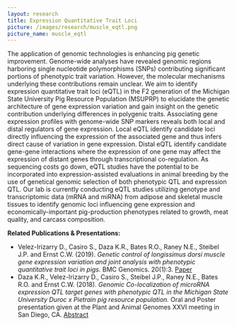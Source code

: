 ```yaml
---
layout: research
title: Expression Quantitative Trait Loci 
picture: /images/research/muscle_eqtl.png
picture_name: muscle_eqtl
---
```


The application of genomic technologies is enhancing pig genetic improvement. Genome-wide analyses have revealed genomic regions harboring single nucleotide polymorphisms (SNPs) contributing significant portions of phenotypic trait variation. However, the molecular mechanisms underlying these contributions remain unclear. We aim to identify expression quantitative trait loci (eQTL) in the F2 generation of the Michigan State University Pig Resource Population (MSUPRP) to elucidate the genetic architecture of gene expression variation and gain insight on the genetic contribution underlying differences in polygenic traits. Associating gene expression profiles with genome-wide SNP markers reveals both local and distal regulators of gene expression. Local eQTL identify candidate loci directly influencing the expression of the associated gene and thus infers direct cause of variation in gene expression. Distal eQTL identify candidate gene-gene interactions where the expression of one gene may affect the expression of distant genes through transcriptional co-regulation. As sequencing costs go down, eQTL studies have the potential to be incorporated into expression-assisted evaluations in animal breeding by the use of genetical genomic selection of both phenotypic QTL and expression QTL. Our lab is currently conducting eQTL studies utilizing genotype and transcriptomic data (mRNA and miRNA) from adipose and skeletal muscle tissues to identify genomic loci influencing gene expression and economically-important pig-production phenotypes related to growth, meat quality, and carcass composition.

__Related Publications & Presentations:__
* Velez-Irizarry D., Casiro S., Daza K.R., Bates R.O., Raney N.E., Steibel J.P. and Ernst C.W. (2019). *Genetic control of longissimus dorsi muscle gene expression variation and joint analysis with phenotypic quantitative trait loci in pigs.* BMC Genomics. 20(1):3. [Paper](https://www.ncbi.nlm.nih.gov/pmc/articles/PMC6319002/)
* Daza K.R., Velez-Irizarry D., Casiro S., Steibel J.P., Raney N.E., Bates R.O. and Ernst C.W. (2018). *Genomic Co-localization of microRNA expression QTL target genes with phenotypic QTL in the Michigan State University Duroc x Pietrain pig resource population.* Oral and Poster presentation given at the Plant and Animal Genomes XXVI meeting in San Diego, CA. [Abstract](https://pag.confex.com/pag/xxvi/meetingapp.cgi/Paper/30021)
